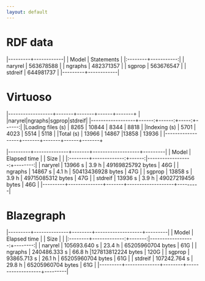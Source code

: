 ```yaml
---
layout: default
---
```


# RDF data

|---------+------------|
| Model   | Statements |
|:--------+-----------:|
| naryrel |  563678588 |
| ngraphs |  482371357 |
| sgprop  |  563676547 |
| stdreif |  644981737 |
|---------+------------|

# Virtuoso

|------------------+-------+-------+------+-------+
|                  |naryrel|ngraphs|sgprop|stdreif|
|------------------+------:+------:+-----:+------:|
|Loading files (s) |  8265 | 10844 | 8344 |  8818 |
|Indexing (s)      |  5701 |  4023 | 5514 |  5118 |
|Total (s)         | 13966 | 14867 |13858 | 13936 |
|------------------+-------+-------+------+-------+

|---------+--------------+-------+-------------------+---------|
| Model   | Elapsed time |       | Size              |         |
|:--------+-------------:+------:|------------------:+--------:|
| naryrel |      13966 s | 3.9 h | 49169825792 bytes |     46G |
| ngraphs |      14867 s | 4.1 h | 50413436928 bytes |     47G |
| sgprop  |      13858 s | 3.9 h | 49715085312 bytes |     47G |
| stdreif |      13936 s | 3.9 h | 49027219456 bytes |     46G |
|---------+--------------+-------+-------------------+---------|

# Blazegraph

|---------+--------------+--------+-------------------+---------|
| Model   | Elapsed time |        | Size              |         |
|:--------+-------------:+-------:|------------------:+--------:|
| naryrel | 105693.640 s | 23.4 h | 65205960704 bytes |     61G |
| ngraphs | 240486.333 s | 66.8 h |127813812224 bytes |    120G |
| sgprop  |  93865.713 s | 26.1 h | 65205960704 bytes |     61G |
| stdreif | 107242.764 s | 29.8 h | 65205960704 bytes |     61G |
|---------+--------------+--------+-------------------+---------|
